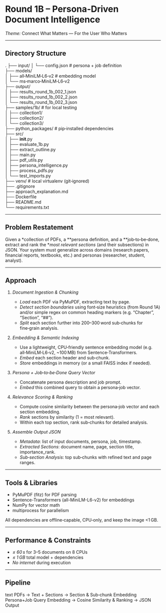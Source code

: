 # Round 1B – Persona‑Driven Document Intelligence  
*Theme:* Connect What Matters — For the User Who Matters

---

## Directory Structure


.
├── input/
│   └── config.json         # persona + job definition  
├── models/  
│   ├── all‑MiniLM‑L6‑v2    # embedding model  
│   └── ms‑marco‑MiniLM‑L6‑v2  
├── output/  
│   ├── results_round_1b_002_1.json  
│   ├── results_round_1b_002_2.json  
│   └── results_round_1b_002_3.json  
├── samples/1b/             # for local testing  
│   ├── collection1/  
│   ├── collection2/  
│   └── collection3/  
├── python_packages/        # pip‑installed dependencies  
├── src/  
│   ├── __init__.py  
│   ├── evaluate_1b.py  
│   ├── extract_outline.py  
│   ├── main.py  
│   ├── pdf_utils.py  
│   ├── persona_intelligence.py  
│   ├── process_pdfs.py  
│   └── test_imports.py  
├── venv/                   # local virtualenv (git‑ignored)  
├── .gitignore  
├── approach_explanation.md  
├── Dockerfile  
├── README.md  
└── requirements.txt  


---

## Problem Restatement  
Given a *collection of PDFs, a **persona definition, and a **job‑to‑be‑done, extract and rank the **most relevant sections* (and their subsections) in JSON. Your system must generalize across domains (research papers, financial reports, textbooks, etc.) and personas (researcher, student, analyst).

---

## Approach  

1. *Document Ingestion & Chunking*  
   - *Load* each PDF via PyMuPDF, extracting text by page.  
   - *Detect section boundaries* using font‑size heuristics (from Round 1A) and/or simple regex on common heading markers (e.g. “Chapter”, “Section”, “##”).  
   - *Split* each section further into 200–300 word sub‑chunks for fine‑grain analysis.

2. *Embedding & Semantic Indexing*  
   - Use a lightweight, CPU‑friendly sentence embedding model (e.g. all‑MiniLM‑L6‑v2, ~100 MB) from Sentence‑Transformers.  
   - *Embed* each section header and sub‑chunk.  
   - *Store* embeddings in memory (or a small FAISS index if needed).

3. *Persona + Job‑to‑be‑Done Query Vector*  
   - Concatenate persona description and job prompt.  
   - *Embed* this combined query to obtain a persona‑job vector.

4. *Relevance Scoring & Ranking*  
   - Compute cosine similarity between the persona‑job vector and each section embedding.  
   - *Rank* sections by similarity (1 = most relevant).  
   - Within each top section, rank sub‑chunks for detailed analysis.

5. *Assemble Output JSON*  
   - *Metadata*: list of input documents, persona, job, timestamp.  
   - *Extracted Sections*: document name, page, section title, importance_rank.  
   - *Sub‑section Analysis*: top sub‑chunks with refined text and page ranges.

---

## Tools & Libraries  

- PyMuPDF (fitz) for PDF parsing  
- Sentence-Transformers (all-MiniLM-L6-v2) for embeddings  
- NumPy for vector math  
- multiprocess for parallelism  

All dependencies are offline‑capable, CPU‑only, and keep the image <1 GB.

---

## Performance & Constraints  

- *≤ 60 s* for 3–5 documents on 8 CPUs  
- *≤ 1 GB* total model + dependencies  
- *No internet* during execution  

---

## Pipeline  

text
PDFs → Text + Sections → Section & Sub‑chunk Embedding
   Persona+Job Query Embedding → Cosine Similarity & Ranking → JSON Output
